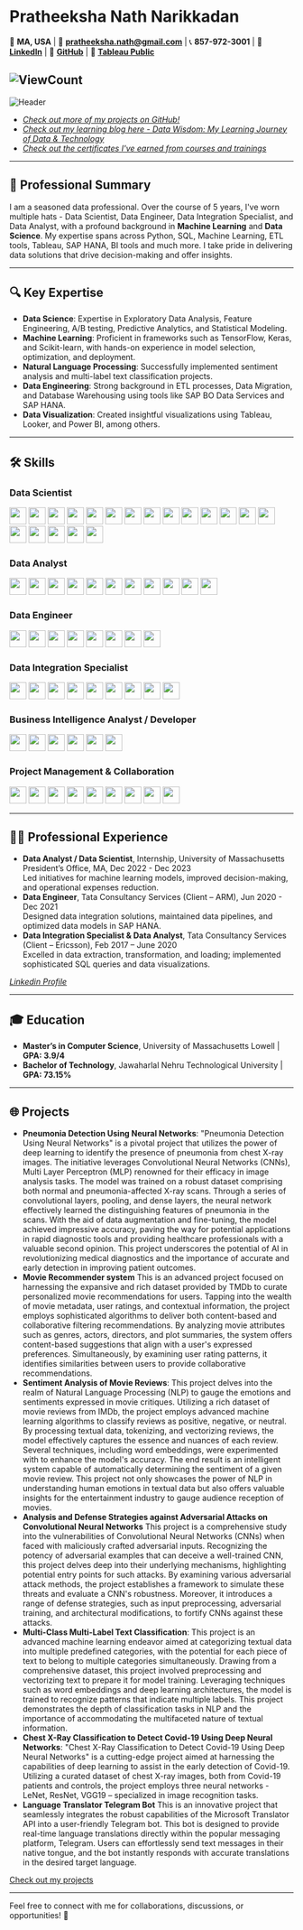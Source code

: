 # Pratheeksha Nath Narikkadan

📍 **MA, USA** | 📧 **[pratheeksha.nath@gmail.com](mailto:pratheeksha.nath@gmail.com)** | 📞 **857-972-3001** | 🔗 **[LinkedIn](https://www.linkedin.com/in/pratheeksha-nath/)** | 🔗 **[GitHub](https://github.com/pratheeksha11)** | 🔗 **[Tableau Public](https://public.tableau.com/app/profile/pratheeksha.nath)** 

![ViewCount](https://views.whatilearened.today/views/github/pratheeksha11/pratheeksha11.svg?cache=remove)
---
![Header](https://capsule-render.vercel.app/api?type=waving&color=gradient&height=250&section=header&text=Pratheeksha%20Nath%20Narikkadan&fontSize=40&animation=fadeIn)

- *[Check out more of my projects on GitHub!](https://github.com/pratheeksha11?tab=repositories)*
- *[Check out my learning blog here - Data Wisdom: My Learning Journey of Data & Technology](https://github.com/pratheeksha11/DataWisdom)*
- *[Check out the certificates I've earned from courses and trainings](https://github.com/pratheeksha11/myCertifications/tree/main)*
---

## 💼 Professional Summary

I am a seasoned data professional. Over the course of 5 years, I've worn multiple hats - Data Scientist, Data Engineer, Data Integration Specialist, and Data Analyst, with a profound background in **Machine Learning** and **Data Science**. My expertise spans across Python, SQL, Machine Learning, ETL tools, Tableau, SAP HANA, BI tools and much more. I take pride in delivering data solutions that drive decision-making and offer insights.

---

## 🔍 Key Expertise

- **Data Science**: Expertise in Exploratory Data Analysis, Feature Engineering, A/B testing, Predictive Analytics, and Statistical Modeling.
- **Machine Learning**: Proficient in frameworks such as TensorFlow, Keras, and Scikit-learn, with hands-on experience in model selection, optimization, and deployment.
- **Natural Language Processing**: Successfully implemented sentiment analysis and multi-label text classification projects.
- **Data Engineering**: Strong background in ETL processes, Data Migration, and Database Warehousing using tools like SAP BO Data Services and SAP HANA.
- **Data Visualization**: Created insightful visualizations using Tableau, Looker, and Power BI, among others.

---

## 🛠 Skills

### Data Scientist
<!--
![Python](https://img.shields.io/badge/-Python-3776AB?style=flat&logo=Python&logoColor=white)
![R](https://img.shields.io/badge/-R-276DC3?style=flat&logo=R&logoColor=white)
![Java](https://img.shields.io/badge/-Java-007396?style=flat&logo=Java&logoColor=white)
![SQL](https://img.shields.io/badge/-SQL-336791?style=flat&logo=MySQL&logoColor=white)
![NumPy](https://img.shields.io/badge/-NumPy-013243?style=flat&logo=NumPy&logoColor=white)
![Pandas](https://img.shields.io/badge/-Pandas-150458?style=flat&logo=Pandas&logoColor=white)
![Matplotlib](https://img.shields.io/badge/-Matplotlib-FFD43B?style=flat&logo=Python&logoColor=black)
![Seaborn](https://img.shields.io/badge/-Seaborn-lightgrey)
![Plotly](https://img.shields.io/badge/-Plotly-3F4F75?style=flat&logo=Plotly&logoColor=white)
![Scikit-learn](https://img.shields.io/badge/-ScikitLearn-F7931E?style=flat&logo=scikit-learn&logoColor=white)
![TensorFlow](https://img.shields.io/badge/-TensorFlow-FF6F00?style=flat&logo=TensorFlow&logoColor=white)
![Keras](https://img.shields.io/badge/-Keras-D00000?style=flat&logo=Keras&logoColor=white)
![PyTorch](https://img.shields.io/badge/-PyTorch-EE4C2C?style=flat&logo=PyTorch&logoColor=white)
![XGBoost](https://img.shields.io/badge/-XGBoost-29A8AB?style=flat)
![LightGBM](https://img.shields.io/badge/-LightGBM-green)
![NLTK](https://img.shields.io/badge/-NLTK-065535?style=flat)
![spaCy](https://img.shields.io/badge/-spaCy-09A3D5?style=flat&logo=spaCy&logoColor=white)
![Jupyter](https://img.shields.io/badge/-Jupyter-F37626?style=flat&logo=Jupyter&logoColor=white)
![Google Colab](https://img.shields.io/badge/-Google%20Colab-F9AB00?style=flat&logo=Google-Colab&logoColor=white)
-->
<a href="#"><img src="https://img.shields.io/badge/-Python-3776AB?style=flat&logo=Python&logoColor=white" height="30"></a>
<a href="#"><img src="https://img.shields.io/badge/-R-276DC3?style=flat&logo=R&logoColor=white" height="30"></a>
<a href="#"><img src="https://img.shields.io/badge/-Java-007396?style=flat&logo=Java&logoColor=white" height="30"></a>
<a href="#"><img src="https://img.shields.io/badge/-SQL-336791?style=flat&logo=MySQL&logoColor=white" height="30"></a>
<a href="#"><img src="https://img.shields.io/badge/-NumPy-013243?style=flat&logo=NumPy&logoColor=white" height="30"></a>
<a href="#"><img src="https://img.shields.io/badge/-Pandas-150458?style=flat&logo=Pandas&logoColor=white" height="30"></a>
<a href="#"><img src="https://img.shields.io/badge/-Matplotlib-FFD43B?style=flat&logo=Python&logoColor=black" height="30"></a>
<a href="#"><img src="https://img.shields.io/badge/-Seaborn-lightgrey" height="30"></a>
<a href="#"><img src="https://img.shields.io/badge/-Plotly-3F4F75?style=flat&logo=Plotly&logoColor=white" height="30"></a>
<a href="#"><img src="https://img.shields.io/badge/-ScikitLearn-F7931E?style=flat&logo=scikit-learn&logoColor=white" height="30"></a>
<a href="#"><img src="https://img.shields.io/badge/-TensorFlow-FF6F00?style=flat&logo=TensorFlow&logoColor=white" height="30"></a>
<a href="#"><img src="https://img.shields.io/badge/-Keras-D00000?style=flat&logo=Keras&logoColor=white" height="30"></a>
<a href="#"><img src="https://img.shields.io/badge/-PyTorch-EE4C2C?style=flat&logo=PyTorch&logoColor=white" height="30"></a>
<a href="#"><img src="https://img.shields.io/badge/-XGBoost-29A8AB?style=flat" height="30"></a>
<a href="#"><img src="https://img.shields.io/badge/-LightGBM-green" height="30"></a>
<a href="#"><img src="https://img.shields.io/badge/-NLTK-065535?style=flat" height="30"></a>
<a href="#"><img src="https://img.shields.io/badge/-spaCy-09A3D5?style=flat&logo=spaCy&logoColor=white" height="30"></a>
<a href="#"><img src="https://img.shields.io/badge/-Jupyter-F37626?style=flat&logo=Jupyter&logoColor=white" height="30"></a>
<a href="#"><img src="https://img.shields.io/badge/-Google%20Colab-F9AB00?style=flat&logo=Google-Colab&logoColor=white" height="30"></a>

### Data Analyst
<!--
![Python](https://img.shields.io/badge/-Python-3776AB?style=flat&logo=Python&logoColor=white)
![R](https://img.shields.io/badge/-R-276DC3?style=flat&logo=R&logoColor=white)
![SQL](https://img.shields.io/badge/-SQL-336791?style=flat&logo=MySQL&logoColor=white)
![Tableau](https://img.shields.io/badge/-Tableau-E97627?style=flat&logo=Tableau&logoColor=white)
![Looker](https://img.shields.io/badge/-Looker-FF6B6B?style=flat)
![Power BI](https://img.shields.io/badge/-Power%20BI-F2C811?style=flat&logo=Power-BI&logoColor=black)
![NumPy](https://img.shields.io/badge/-NumPy-013243?style=flat&logo=NumPy&logoColor=white)
![Pandas](https://img.shields.io/badge/-Pandas-150458?style=flat&logo=Pandas&logoColor=white)
![MySQL](https://img.shields.io/badge/-MySQL-4479A1?style=flat&logo=MySQL&logoColor=white)
![SAP HANA](https://img.shields.io/badge/-SAPHANA-0F4C81?style=flat&logo=SAP&logoColor=white)
![Apache Spark](https://img.shields.io/badge/-ApacheSpark-E25A1C?style=flat&logo=Apache-Spark&logoColor=white)
-->
<a href="#"><img src="https://img.shields.io/badge/-Python-3776AB?style=flat&logo=Python&logoColor=white" height="30"></a>
<a href="#"><img src="https://img.shields.io/badge/-R-276DC3?style=flat&logo=R&logoColor=white" height="30"></a>
<a href="#"><img src="https://img.shields.io/badge/-SQL-336791?style=flat&logo=MySQL&logoColor=white" height="30"></a>
<a href="#"><img src="https://img.shields.io/badge/-Tableau-E97627?style=flat&logo=Tableau&logoColor=white" height="30"></a>
<a href="#"><img src="https://img.shields.io/badge/-Looker-FF6B6B?style=flat" height="30"></a>
<a href="#"><img src="https://img.shields.io/badge/-Power%20BI-F2C811?style=flat&logo=Power-BI&logoColor=black" height="30"></a>
<a href="#"><img src="https://img.shields.io/badge/-NumPy-013243?style=flat&logo=NumPy&logoColor=white" height="30"></a>
<a href="#"><img src="https://img.shields.io/badge/-Pandas-150458?style=flat&logo=Pandas&logoColor=white" height="30"></a>
<a href="#"><img src="https://img.shields.io/badge/-MySQL-4479A1?style=flat&logo=MySQL&logoColor=white" height="30"></a>
<a href="#"><img src="https://img.shields.io/badge/-SAP%20HANA-0F4C81?style=flat&logo=SAP&logoColor=white" height="30"></a>
<a href="#"><img src="https://img.shields.io/badge/-Apache%20Spark-E25A1C?style=flat&logo=Apache-Spark&logoColor=white" height="30"></a>

### Data Engineer
<!--
![Hadoop](https://img.shields.io/badge/-Hadoop-66CCFF?style=flat&logo=Apache-Hadoop&logoColor=white)
![Apache Spark](https://img.shields.io/badge/-ApacheSpark-E25A1C?style=flat&logo=Apache-Spark&logoColor=white)
![MySQL](https://img.shields.io/badge/-MySQL-4479A1?style=flat&logo=MySQL&logoColor=white)
![SAP HANA](https://img.shields.io/badge/-SAPHANA-0F4C81?style=flat&logo=SAP&logoColor=white)
![SAP BO Data Services](https://img.shields.io/badge/-SAP%20BO%20Data%20Services-0F4C81?style=flat&logo=SAP&logoColor=white)
![Python](https://img.shields.io/badge/-Python-3776AB?style=flat&logo=Python&logoColor=white)
![Java](https://img.shields.io/badge/-Java-007396?style=flat&logo=Java&logoColor=white)
![SQL](https://img.shields.io/badge/-SQL-336791?style=flat&logo=MySQL&logoColor=white)
-->
<a href="#"><img src="https://img.shields.io/badge/-Hadoop-66CCFF?style=flat&logo=Apache-Hadoop&logoColor=white" height="30"></a>
<a href="#"><img src="https://img.shields.io/badge/-Apache%20Spark-E25A1C?style=flat&logo=Apache-Spark&logoColor=white" height="30"></a>
<a href="#"><img src="https://img.shields.io/badge/-MySQL-4479A1?style=flat&logo=MySQL&logoColor=white" height="30"></a>
<a href="#"><img src="https://img.shields.io/badge/-SAP%20HANA-0F4C81?style=flat&logo=SAP&logoColor=white" height="30"></a>
<a href="#"><img src="https://img.shields.io/badge/-SAP%20BO%20Data%20Services-0F4C81?style=flat&logo=SAP&logoColor=white" height="30"></a>
<a href="#"><img src="https://img.shields.io/badge/-Python-3776AB?style=flat&logo=Python&logoColor=white" height="30"></a>
<a href="#"><img src="https://img.shields.io/badge/-Java-007396?style=flat&logo=Java&logoColor=white" height="30"></a>
<a href="#"><img src="https://img.shields.io/badge/-SQL-336791?style=flat&logo=MySQL&logoColor=white" height="30"></a>

### Data Integration Specialist
<!--
![SAP BO Data Services](https://img.shields.io/badge/-SAP%20BO%20Data%20Services-0F4C81?style=flat&logo=SAP&logoColor=white)
![SAP Information Steward](https://img.shields.io/badge/-SAP%20Information%20Steward-0F4C81?style=flat&logo=SAP&logoColor=white)
![MySQL](https://img.shields.io/badge/-MySQL-4479A1?style=flat&logo=MySQL&logoColor=white)
![SAP HANA](https://img.shields.io/badge/-SAPHANA-0F4C81?style=flat&logo=SAP&logoColor=white)
![Hadoop](https://img.shields.io/badge/-Hadoop-66CCFF?style=flat&logo=Apache-Hadoop&logoColor=white)
![Apache Spark](https://img.shields.io/badge/-ApacheSpark-E25A1C?style=flat&logo=Apache-Spark&logoColor=white)
![Python](https://img.shields.io/badge/-Python-3776AB?style=flat&logo=Python&logoColor=white)
![Java](https://img.shields.io/badge/-Java-007396?style=flat&logo=Java&logoColor=white)
![SQL](https://img.shields.io/badge/-SQL-336791?style=flat&logo=MySQL&logoColor=white)
-->
<a href="#"><img src="https://img.shields.io/badge/-SAP%20BO%20Data%20Services-0F4C81?style=flat&logo=SAP&logoColor=white" height="30"></a>
<a href="#"><img src="https://img.shields.io/badge/-SAP%20Information%20Steward-0F4C81?style=flat&logo=SAP&logoColor=white" height="30"></a>
<a href="#"><img src="https://img.shields.io/badge/-MySQL-4479A1?style=flat&logo=MySQL&logoColor=white" height="30"></a>
<a href="#"><img src="https://img.shields.io/badge/-SAP%20HANA-0F4C81?style=flat&logo=SAP&logoColor=white" height="30"></a>
<a href="#"><img src="https://img.shields.io/badge/-Hadoop-66CCFF?style=flat&logo=Apache-Hadoop&logoColor=white" height="30"></a>
<a href="#"><img src="https://img.shields.io/badge/-Apache%20Spark-E25A1C?style=flat&logo=Apache-Spark&logoColor=white" height="30"></a>
<a href="#"><img src="https://img.shields.io/badge/-Python-3776AB?style=flat&logo=Python&logoColor=white" height="30"></a>
<a href="#"><img src="https://img.shields.io/badge/-Java-007396?style=flat&logo=Java&logoColor=white" height="30"></a>
<a href="#"><img src="https://img.shields.io/badge/-SQL-336791?style=flat&logo=MySQL&logoColor=white" height="30"></a>

### Business Intelligence Analyst / Developer
<!--
![Tableau](https://img.shields.io/badge/-Tableau-E97627?style=flat&logo=Tableau&logoColor=white)
![Looker](https://img.shields.io/badge/-Looker-FF6B6B?style=flat)
![Power BI](https://img.shields.io/badge/-Power%20BI-F2C811?style=flat&logo=Power-BI&logoColor=black)
![SAP BO Data Services](https://img.shields.io/badge/-SAP%20BO%20Data%20Services-0F4C81?style=flat&logo=SAP&logoColor=white)
![SAP HANA](https://img.shields.io/badge/-SAPHANA-0F4C81?style=flat&logo=SAP&logoColor=white)
![SQL](https://img.shields.io/badge/-SQL-336791?style=flat&logo=MySQL&logoColor=white)
-->
<a href="#"><img src="https://img.shields.io/badge/-Tableau-E97627?style=flat&logo=Tableau&logoColor=white" height="30"></a>
<a href="#"><img src="https://img.shields.io/badge/-Looker-FF6B6B?style=flat" height="30"></a>
<a href="#"><img src="https://img.shields.io/badge/-Power%20BI-F2C811?style=flat&logo=Power-BI&logoColor=black" height="30"></a>
<a href="#"><img src="https://img.shields.io/badge/-SAP%20BO%20Data%20Services-0F4C81?style=flat&logo=SAP&logoColor=white" height="30"></a>
<a href="#"><img src="https://img.shields.io/badge/-SAPHANA-0F4C81?style=flat&logo=SAP&logoColor=white" height="30"></a>
<a href="#"><img src="https://img.shields.io/badge/-SQL-336791?style=flat&logo=MySQL&logoColor=white" height="30"></a>


### Project Management & Collaboration
<!--
![Agile](https://img.shields.io/badge/-Agile-blue?style=flat)
![Jira](https://img.shields.io/badge/-Jira-0052CC?style=flat&logo=Jira&logoColor=white)
![Kanban](https://img.shields.io/badge/-Kanban-lightgrey?style=flat)
![Trello](https://img.shields.io/badge/-Trello-0079BF?style=flat&logo=Trello&logoColor=white)
![Microsoft Teams](https://img.shields.io/badge/-Microsoft%20Teams-6264A7?style=flat&logo=Microsoft-Teams&logoColor=white)
![Slack](https://img.shields.io/badge/-Slack-4A154B?style=flat&logo=Slack&logoColor=white)
![SOX Security](https://img.shields.io/badge/-SOX%20Security-red?style=flat)
![MS Office](https://img.shields.io/badge/-MS%20Office-D83B01?style=flat&logo=Microsoft-Office&logoColor=white)
![Excel](https://img.shields.io/badge/-Excel-217346?style=flat&logo=Microsoft-Excel&logoColor=white)
-->
<a href="#"><img src="https://img.shields.io/badge/-Agile-blue?style=flat" height="30"></a>
<a href="#"><img src="https://img.shields.io/badge/-Jira-0052CC?style=flat&logo=Jira&logoColor=white" height="30"></a>
<a href="#"><img src="https://img.shields.io/badge/-Kanban-lightgrey?style=flat" height="30"></a>
<a href="#"><img src="https://img.shields.io/badge/-Trello-0079BF?style=flat&logo=Trello&logoColor=white" height="30"></a>
<a href="#"><img src="https://img.shields.io/badge/-Microsoft%20Teams-6264A7?style=flat&logo=Microsoft-Teams&logoColor=white" height="30"></a>
<a href="#"><img src="https://img.shields.io/badge/-Slack-4A154B?style=flat&logo=Slack&logoColor=white" height="30"></a>
<a href="#"><img src="https://img.shields.io/badge/-SOX%20Security-red?style=flat" height="30"></a>
<a href="#"><img src="https://img.shields.io/badge/-MS%20Office-D83B01?style=flat&logo=Microsoft-Office&logoColor=white" height="30"></a>
<a href="#"><img src="https://img.shields.io/badge/-Excel-217346?style=flat&logo=Microsoft-Excel&logoColor=white" height="30"></a>


---

## 👩‍💼 Professional Experience

- **Data Analyst / Data Scientist**, Internship, University of Massachusetts President’s Office, MA, Dec 2022 - Dec 2023
    <br/>Led initiatives for machine learning models, improved decision-making, and operational expenses reduction.
- **Data Engineer**, Tata Consultancy Services (Client – ARM), Jun 2020 - Dec 2021
    <br/>Designed data integration solutions, maintained data pipelines, and optimized data models in SAP HANA.
- **Data Integration Specialist & Data Analyst**, Tata Consultancy Services (Client – Ericsson), Feb 2017 – June 2020
    <br/>Excelled in data extraction, transformation, and loading; implemented sophisticated SQL queries and data visualizations.

*[Linkedin Profile](https://www.linkedin.com/in/pratheeksha-nath/)*

---

## 🎓 Education

- **Master’s in Computer Science**, University of Massachusetts Lowell | **GPA: 3.9/4**
- **Bachelor of Technology**, Jawaharlal Nehru Technological University | **GPA: 73.15%**

---

## 🌐 Projects

- **Pneumonia Detection Using Neural Networks**:
"Pneumonia Detection Using Neural Networks" is a pivotal project that utilizes the power of deep learning to identify the presence of pneumonia from chest X-ray images. The initiative leverages Convolutional Neural Networks (CNNs), Multi Layer Perceptron (MLP) renowned for their efficacy in image analysis tasks. The model was trained on a robust dataset comprising both normal and pneumonia-affected X-ray scans. Through a series of convolutional layers, pooling, and dense layers, the neural network effectively learned the distinguishing features of pneumonia in the scans. With the aid of data augmentation and fine-tuning, the model achieved impressive accuracy, paving the way for potential applications in rapid diagnostic tools and providing healthcare professionals with a valuable second opinion. This project underscores the potential of AI in revolutionizing medical diagnostics and the importance of accurate and early detection in improving patient outcomes.
- **Movie Recommender system**
  This is an advanced project focused on harnessing the expansive and rich dataset provided by TMDb to curate personalized movie recommendations for users. Tapping into the wealth of movie metadata, user ratings, and contextual information, the project employs sophisticated algorithms to deliver both content-based and collaborative filtering recommendations. By analyzing movie attributes such as genres, actors, directors, and plot summaries, the system offers content-based suggestions that align with a user's expressed preferences. Simultaneously, by examining user rating patterns, it identifies similarities between users to provide collaborative recommendations. 
- **Sentiment Analysis of Movie Reviews**:
  This project delves into the realm of Natural Language Processing (NLP) to gauge the emotions and sentiments expressed in movie critiques. Utilizing a rich dataset of movie reviews from IMDb, the project employs advanced machine learning algorithms to classify reviews as positive, negative, or neutral. By processing textual data, tokenizing, and vectorizing reviews, the model effectively captures the essence and nuances of each review. Several techniques, including word embeddings, were experimented with to enhance the model's accuracy. The end result is an intelligent system capable of automatically determining the sentiment of a given movie review. This project not only showcases the power of NLP in understanding human emotions in textual data but also offers valuable insights for the entertainment industry to gauge audience reception of movies.
- **Analysis and Defense Strategies against Adversarial Attacks on Convolutional Neural Networks**
  This project is a comprehensive study into the vulnerabilities of Convolutional Neural Networks (CNNs) when faced with maliciously crafted adversarial inputs. Recognizing the potency of adversarial examples that can deceive a well-trained CNN, this project delves deep into their underlying mechanisms, highlighting potential entry points for such attacks. By examining various adversarial attack methods, the project establishes a framework to simulate these threats and evaluate a CNN's robustness. Moreover, it introduces a range of defense strategies, such as input preprocessing, adversarial training, and architectural modifications, to fortify CNNs against these attacks. 
- **Multi-Class Multi-Label Text Classification**:
  This project is an advanced machine learning endeavor aimed at categorizing textual data into multiple predefined categories, with the potential for each piece of text to belong to multiple categories simultaneously. Drawing from a comprehensive dataset, this project involved preprocessing and vectorizing text to prepare it for model training. Leveraging techniques such as word embeddings and deep learning architectures, the model is trained to recognize patterns that indicate multiple labels. This project demonstrates the depth of classification tasks in NLP and the importance of accommodating the multifaceted nature of textual information.
- **Chest X-Ray Classification to Detect Covid-19 Using Deep Neural Networks**:
  "Chest X-Ray Classification to Detect Covid-19 Using Deep Neural Networks" is a cutting-edge project aimed at harnessing the capabilities of deep learning to assist in the early detection of Covid-19. Utilizing a curated dataset of chest X-ray images, both from Covid-19 patients and controls, the project employs three neural networks - LeNet, ResNet, VGG19 – specialized in image recognition tasks.
- **Language Translator Telegram Bot**
  This is an innovative project that seamlessly integrates the robust capabilities of the Microsoft Translator API into a user-friendly Telegram bot. This bot is designed to provide real-time language translations directly within the popular messaging platform, Telegram. Users can effortlessly send text messages in their native tongue, and the bot instantly responds with accurate translations in the desired target language. 
  
[Check out my projects](https://github.com/pratheeksha11?tab=repositories)


---

Feel free to connect with me for collaborations, discussions, or opportunities! 💬
